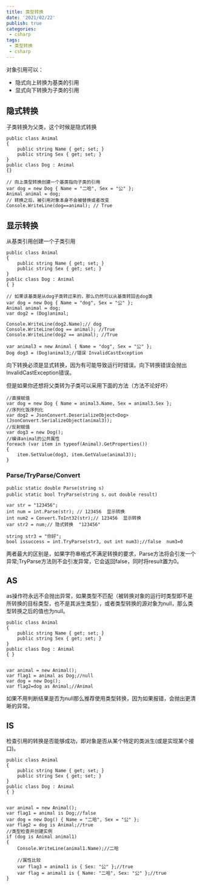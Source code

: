 ```yaml
---
title: 类型转换
date: '2021/02/22'
publish: true
categories:
 - csharp
tags:
 - 类型转换
 - csharp
---
```


对象引用可以：

- 隐式向上转换为基类的引用
- 显式向下转换为子类的引用

## 隐式转换

子类转换为父类，这个时候是隐式转换

```
public class Animal
{
    public string Name { get; set; }
    public string Sex { get; set; }
}
public class Dog : Animal
{}

// 向上类型转换创建一个基类指向子类的引用
var dog = new Dog { Name = "二哈", Sex = "公" };
Animal animal = dog;
// 转换之后，被引用对象本身不会被替换或者改变
Console.WriteLine(dog==animal); // True
```

## 显示转换

从基类引用创建一个子类引用

```
public class Animal
{
    public string Name { get; set; }
    public string Sex { get; set; }
}
public class Dog : Animal
{ }

// 如果该基类是从dog子类转过来的，那么仍然可以从基类转回去dog类
var dog = new Dog { Name = "dog", Sex = "公" };
Animal animal = dog;
var dog2 = (Dog)animal;

Console.WriteLine(dog2.Name);// dog
Console.WriteLine(dog == animal); //True
Console.WriteLine(dog2 == animal); //True

var animal3 = new Animal { Name = "dog", Sex = "公" };
Dog dog3 = (Dog)animal3;//错误 InvalidCastException
```

向下转换必须是显式转换，因为有可能导致运行时错误。向下转换错误会抛出InvalidCastException错误。

但是如果你还想将父类转为子类可以采用下面的方法（方法不论好坏）

```
//直接赋值
var dog = new Dog { Name = animal3.Name, Sex = animal3.Sex };
//序列化饭序列化
var dog2 = JsonConvert.DeserializeObject<Dog>(JsonConvert.SerializeObject(animal3));
//反射赋值
var dog3 = new Dog();
//编译animal的公共属性
foreach (var item in typeof(Animal).GetProperties())
{
    item.SetValue(dog3, item.GetValue(animal3));
}
```

### Parse/TryParse/Convert

```
public static double Parse(string s)
public static bool TryParse(string s，out double result)
    
var str = "123456";
int num = int.Parse(str); // 123456  显示转换
int num2 = Convert.ToInt32(str);// 123456  显示转换
var str2 = num;// 隐式转换  "123456"

string str3 = "你好";
bool issuccess = int.TryParse(str3, out int num3);//false  num3=0
```

两者最大的区别是，如果字符串格式不满足转换的要求，Parse方法将会引发一个异常;TryParse方法则不会引发异常，它会返回false，同时将result置为0。

## AS

as操作符永远不会抛出异常，如果类型不匹配（被转换对象的运行时类型即不是所转换的目标类型，也不是其派生类型），或者类型转换的源对象为null，那么类型转换之后的值也为null。

```
public class Animal
{
    public string Name { get; set; }
    public string Sex { get; set; }
}
public class Dog : Animal
{ }


var animal = new Animal();
var flag1 = animal as Dog;//null
var dog = new Dog();
var flag2=dog as Animal;//Animal
```

如果不用判断结果是否为null那么推荐使用类型转换，因为如果报错，会抛出更清晰的异常。

## IS

检查引用的转换是否能够成功，即对象是否从某个特定的类派生(或是实现某个接口)。

```
public class Animal
{
    public string Name { get; set; }
    public string Sex { get; set; }
}
public class Dog : Animal
{ }


var animal = new Animal();
var flag1 = animal is Dog;//false
var dog = new Dog() { Name = "二哈", Sex = "公" };
var flag2 = dog is Animal;//true
//类型检查并创建实例
if (dog is Animal animal1)
{
    Console.WriteLine(animal1.Name);//二哈

    //属性比较
    var flag3 = animal1 is { Sex: "公" };//true
    var flag = animal1 is { Name: "二哈", Sex: "公" };//true
}
```